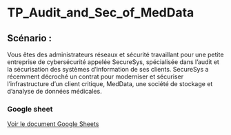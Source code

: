 # TP_Audit_and_Sec_of_MedData

## Scénario :
Vous êtes des administrateurs réseaux et sécurité travaillant pour une petite entreprise
de cybersécurité appelée SecureSys, spécialisée dans l’audit et la sécurisation des
systèmes d’information de ses clients. SecureSys a récemment décroché un contrat
pour moderniser et sécuriser l’infrastructure d’un client critique, MedData, une
société de stockage et d’analyse de données médicales.

### Google sheet
<a href="https://docs.google.com/spreadsheets/d/1XvWQNQzAnKbWD-0D9eBsL0U_-tRf3FvEn-q8G1mWne0/edit?usp=sharing" target="_blank">Voir le document Google Sheets</a>
